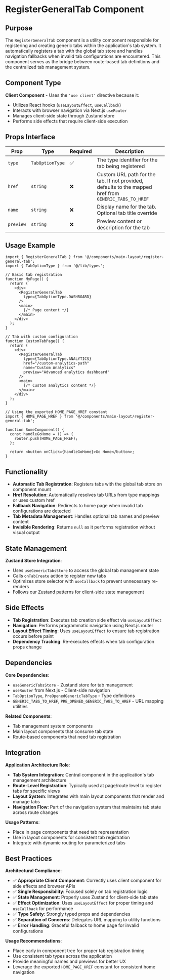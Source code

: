 # RegisterGeneralTab Component

## Purpose

The `RegisterGeneralTab` component is a utility component responsible for registering and creating generic tabs within the application's tab system. It automatically registers a tab with the global tab store and handles navigation fallbacks when invalid tab configurations are encountered. This component serves as the bridge between route-based tab definitions and the centralized tab management system.

## Component Type

**Client Component** - Uses the `'use client'` directive because it:
- Utilizes React hooks (`useLayoutEffect`, `useCallback`) 
- Interacts with browser navigation via Next.js `useRouter`
- Manages client-side state through Zustand store
- Performs side effects that require client-side execution

## Props Interface

| Prop | Type | Required | Description |
|------|------|----------|-------------|
| `type` | `TabOptionType` | ✅ | The type identifier for the tab being registered |
| `href` | `string` | ❌ | Custom URL path for the tab. If not provided, defaults to the mapped href from `GENERIC_TABS_TO_HREF` |
| `name` | `string` | ❌ | Display name for the tab. Optional tab title override |
| `preview` | `string` | ❌ | Preview content or description for the tab |

## Usage Example

```tsx
import { RegisterGeneralTab } from '@/components/main-layout/register-general-tab';
import { TabOptionType } from '@/lib/types';

// Basic tab registration
function MyPage() {
  return (
    <div>
      <RegisterGeneralTab 
        type={TabOptionType.DASHBOARD}
      />
      <main>
        {/* Page content */}
      </main>
    </div>
  );
}

// Tab with custom configuration
function CustomTabPage() {
  return (
    <div>
      <RegisterGeneralTab 
        type={TabOptionType.ANALYTICS}
        href="/custom-analytics-path"
        name="Custom Analytics"
        preview="Advanced analytics dashboard"
      />
      <main>
        {/* Custom analytics content */}
      </main>
    </div>
  );
}

// Using the exported HOME_PAGE_HREF constant
import { HOME_PAGE_HREF } from '@/components/main-layout/register-general-tab';

function SomeComponent() {
  const handleGoHome = () => {
    router.push(HOME_PAGE_HREF);
  };
  
  return <button onClick={handleGoHome}>Go Home</button>;
}
```

## Functionality

- **Automatic Tab Registration**: Registers tabs with the global tab store on component mount
- **Href Resolution**: Automatically resolves tab URLs from type mappings or uses custom href
- **Fallback Navigation**: Redirects to home page when invalid tab configurations are detected
- **Tab Metadata Management**: Handles optional tab names and preview content
- **Invisible Rendering**: Returns `null` as it performs registration without visual output

## State Management

**Zustand Store Integration**:
- Uses `useGenericTabsStore` to access the global tab management state
- Calls `onTabCreate` action to register new tabs
- Optimizes store selector with `useCallback` to prevent unnecessary re-renders
- Follows our Zustand patterns for client-side state management

## Side Effects

- **Tab Registration**: Executes tab creation side effect via `useLayoutEffect`
- **Navigation**: Performs programmatic navigation using Next.js router
- **Layout Effect Timing**: Uses `useLayoutEffect` to ensure tab registration occurs before paint
- **Dependency Tracking**: Re-executes effects when tab configuration props change

## Dependencies

**Core Dependencies**:
- `useGenericTabsStore` - Zustand store for tab management
- `useRouter` from Next.js - Client-side navigation
- `TabOptionType`, `PreOpenedGenericTabType` - Type definitions
- `GENERIC_TABS_TO_HREF`, `PRE_OPENED_GENERIC_TABS_TO_HREF` - URL mapping utilities

**Related Components**:
- Tab management system components
- Main layout components that consume tab state
- Route-based components that need tab registration

## Integration

**Application Architecture Role**:
- **Tab System Integration**: Central component in the application's tab management architecture
- **Route-Level Registration**: Typically used at page/route level to register tabs for specific views
- **Layout System**: Integrates with main layout components that render and manage tabs
- **Navigation Flow**: Part of the navigation system that maintains tab state across route changes

**Usage Patterns**:
- Place in page components that need tab representation
- Use in layout components for consistent tab registration
- Integrate with dynamic routing for parameterized tabs

## Best Practices

**Architectural Compliance**:
- ✅ **Appropriate Client Component**: Correctly uses client component for side effects and browser APIs
- ✅ **Single Responsibility**: Focused solely on tab registration logic
- ✅ **State Management**: Properly uses Zustand for client-side tab state
- ✅ **Effect Optimization**: Uses `useLayoutEffect` for proper timing and `useCallback` for performance
- ✅ **Type Safety**: Strongly typed props and dependencies
- ✅ **Separation of Concerns**: Delegates URL mapping to utility functions
- ✅ **Error Handling**: Graceful fallback to home page for invalid configurations

**Usage Recommendations**:
- Place early in component tree for proper tab registration timing
- Use consistent tab types across the application
- Provide meaningful names and previews for better UX
- Leverage the exported `HOME_PAGE_HREF` constant for consistent home navigation
